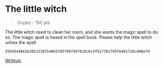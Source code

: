 # The little witch
> Crypto - 150 pts

The little witch need to clean her room, and she wants the magic spell to do so.
The magic spell is hexed in the spell book. Please help the little witch unhex the spell.
```
5569544861636b31397b4865785f69745f616c6c5f617761795f6461726c696e7d
```

[Writeup](./writeup.md)
